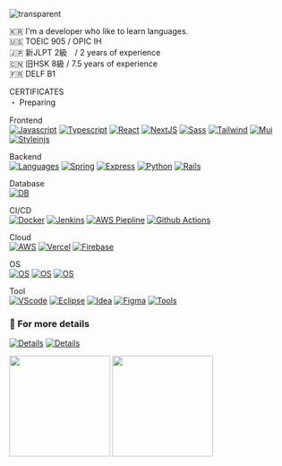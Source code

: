 ![transparent](https://capsule-render.vercel.app/api?type=transparent&fontColor=703ee5&fontAlign=16.5&text=LEESEONGGYE&height=100&fontSize=40&desc=イソンゲ%20%20&descAlignY=80&descAlign=29)

🇰🇷 I'm a developer who like to learn languages. <br>
🇺🇸 TOEIC 905 / OPIC IH <br>
🇯🇵 新JLPT 2級　/ 2 years of experience <br>
🇨🇳 旧HSK 8級 / 7.5 years of experience <br>
🇫🇷 DELF B1 <br>

CERTIFICATES <br>
・ Preparing

Frontend <br>
[![Javascript](https://skillicons.dev/icons?i=js)](https://developer.mozilla.org/ko/docs/Web/JavaScript)
[![Typescript](https://skillicons.dev/icons?i=ts)](https://www.typescriptlang.org/)
[![React](https://skillicons.dev/icons?i=react)](https://react.dev/)
[![NextJS](https://skillicons.dev/icons?i=next)](https://nextjs.org/)
[![Sass](https://skillicons.dev/icons?i=sass)](https://sass-lang.com) 
[![Tailwind](https://skillicons.dev/icons?i=tailwind)](https://tailwindcss.com)
[![Mui](https://skillicons.dev/icons?i=mui)](https://mui.com)
[![Styleinjs](https://skillicons.dev/icons?i=styledcomponents)](https://styled-components.com/)

Backend <br>
[![Languages](https://skillicons.dev/icons?i=java)](https://github.com/topgun0415)
[![Spring](https://skillicons.dev/icons?i=spring)](https://spring.io/projects/spring-boot)
[![Express](https://skillicons.dev/icons?i=express)](https://expressjs.com)
[![Python](https://skillicons.dev/icons?i=py)](https://www.python.org) 
[![Rails](https://skillicons.dev/icons?i=ruby,rails)](https://rubyonrails.org)

Database <br>
[![DB](https://skillicons.dev/icons?i=mysql,postgres,mongodb)](https://github.com/topgun0415)

CI/CD <br>
[![Docker](https://skillicons.dev/icons?i=docker)](https://www.docker.com)
[![Jenkins](https://skillicons.dev/icons?i=jenkins)](https://www.jenkins.io)
[![AWS Piepline](https://skillicons.dev/icons?i=aws)](https://aws.amazon.com/ko/codepipeline/)
[![Github Actions](https://skillicons.dev/icons?i=github)](https://github.com/features/actions)

Cloud <br>
[![AWS](https://skillicons.dev/icons?i=aws)](https://aws.amazon.com)
[![Vercel](https://skillicons.dev/icons?i=vercel)](https://vercel.com/)
[![Firebase](https://skillicons.dev/icons?i=firebase)](https://firebase.google.com)

OS <br>
[![OS](https://skillicons.dev/icons?i=linux)](https://www.linux.org)
[![OS](https://skillicons.dev/icons?i=kali)](https://www.kali.org/get-kali/#kali-platforms)
[![OS](https://skillicons.dev/icons?i=apple,windows)](https://github.com/topgun0415)

Tool <br>
[![VScode](https://skillicons.dev/icons?i=vscode)](https://code.visualstudio.com/)
[![Eclipse](https://skillicons.dev/icons?i=eclipse)](https://www.eclipse.org)
[![Idea](https://skillicons.dev/icons?i=idea)](https://www.jetbrains.com/idea/)
[![Figma](https://skillicons.dev/icons?i=figma)](https://www.figma.com/)
[![Tools](https://skillicons.dev/icons?i=notion)](https://www.notion.so/)

### 💫 For more details 
[![Details](https://skillicons.dev/icons?i=github)](https://topgun0415.github.io)
[![Details](https://skillicons.dev/icons?i=linkedin)](https://www.linkedin.com/in/seonggye-lee-0aa096220/)

<div>
  <img height="180px" src="https://github-readme-stats.vercel.app/api/top-langs/?username=topgun0415&layout=compact&count_private=true&show_icons=true&theme=transparent"/>
  <img height="180px" src="https://github-readme-stats.vercel.app/api?username=topgun0415&count_private=true&show_icons=true&show_icons=true&rank_icon=github&theme=transparent"/>
</div>
